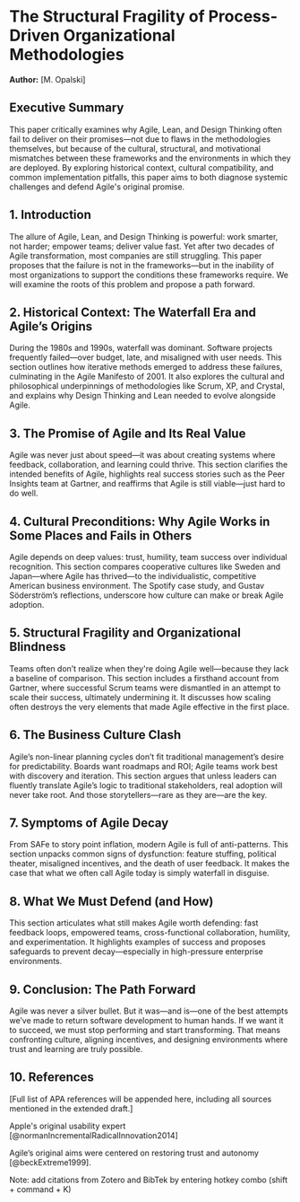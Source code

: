 # The Structural Fragility of Process-Driven Organizational Methodologies
**Author:** [M. Opalski]

## Executive Summary

This paper critically examines why Agile, Lean, and Design Thinking often fail to deliver on their promises—not due to flaws in the methodologies themselves, but because of the cultural, structural, and motivational mismatches between these frameworks and the environments in which they are deployed. By exploring historical context, cultural compatibility, and common implementation pitfalls, this paper aims to both diagnose systemic challenges and defend Agile's original promise.

## 1. Introduction

The allure of Agile, Lean, and Design Thinking is powerful: work smarter, not harder; empower teams; deliver value fast. Yet after two decades of Agile transformation, most companies are still struggling. This paper proposes that the failure is not in the frameworks—but in the inability of most organizations to support the conditions these frameworks require. We will examine the roots of this problem and propose a path forward.

## 2. Historical Context: The Waterfall Era and Agile’s Origins

During the 1980s and 1990s, waterfall was dominant. Software projects frequently failed—over budget, late, and misaligned with user needs. This section outlines how iterative methods emerged to address these failures, culminating in the Agile Manifesto of 2001. It also explores the cultural and philosophical underpinnings of methodologies like Scrum, XP, and Crystal, and explains why Design Thinking and Lean needed to evolve alongside Agile.

## 3. The Promise of Agile and Its Real Value

Agile was never just about speed—it was about creating systems where feedback, collaboration, and learning could thrive. This section clarifies the intended benefits of Agile, highlights real success stories such as the Peer Insights team at Gartner, and reaffirms that Agile is still viable—just hard to do well.

## 4. Cultural Preconditions: Why Agile Works in Some Places and Fails in Others

Agile depends on deep values: trust, humility, team success over individual recognition. This section compares cooperative cultures like Sweden and Japan—where Agile has thrived—to the individualistic, competitive American business environment. The Spotify case study, and Gustav Söderström’s reflections, underscore how culture can make or break Agile adoption.

## 5. Structural Fragility and Organizational Blindness

Teams often don’t realize when they're doing Agile well—because they lack a baseline of comparison. This section includes a firsthand account from Gartner, where successful Scrum teams were dismantled in an attempt to scale their success, ultimately undermining it. It discusses how scaling often destroys the very elements that made Agile effective in the first place.

## 6. The Business Culture Clash

Agile’s non-linear planning cycles don’t fit traditional management’s desire for predictability. Boards want roadmaps and ROI; Agile teams work best with discovery and iteration. This section argues that unless leaders can fluently translate Agile’s logic to traditional stakeholders, real adoption will never take root. And those storytellers—rare as they are—are the key.

## 7. Symptoms of Agile Decay

From SAFe to story point inflation, modern Agile is full of anti-patterns. This section unpacks common signs of dysfunction: feature stuffing, political theater, misaligned incentives, and the death of user feedback. It makes the case that what we often call Agile today is simply waterfall in disguise.

## 8. What We Must Defend (and How)

This section articulates what still makes Agile worth defending: fast feedback loops, empowered teams, cross-functional collaboration, humility, and experimentation. It highlights examples of success and proposes safeguards to prevent decay—especially in high-pressure enterprise environments.

## 9. Conclusion: The Path Forward

Agile was never a silver bullet. But it was—and is—one of the best attempts we’ve made to return software development to human hands. If we want it to succeed, we must stop performing and start transforming. That means confronting culture, aligning incentives, and designing environments where trust and learning are truly possible.

## 10. References

[Full list of APA references will be appended here, including all sources mentioned in the extended draft.]

Apple's original usability expert [@normanIncrementalRadicalInnovation2014]

Agile’s original aims were centered on restoring trust and autonomy [@beckExtreme1999].

Note: add citations from Zotero and BibTek by entering hotkey combo (shift + command + K)